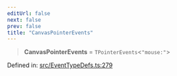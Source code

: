```yaml
---
editUrl: false
next: false
prev: false
title: "CanvasPointerEvents"
---
```


> **CanvasPointerEvents** = `TPointerEvents`\<`"mouse:"`\>

Defined in: [src/EventTypeDefs.ts:279](https://github.com/fabricjs/fabric.js/blob/9a792f4b7b8031f02ec7ea4ce8c99f810e45cfec/src/EventTypeDefs.ts#L279)
